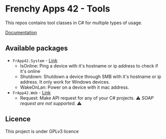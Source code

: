 # Frenchy Apps 42 - Tools

This repos contains tool classes in C# for multiple types of usage.

[Documentation](https://frapp42.github.io/website/docs/tools/)

## Available packages

* `FrApp42.System` - [Link](https://www.nuget.org/packages/FrApp42.System)
  * IsOnline: Ping a device with it's hostname or ip address to check if it's online
  * Shutdown: Shutdown a device through SMB with it's hostname or ip address. It only work for Windows devices.
  * WakeOnLan: Power on a device with it mac address.
* `FrApp42.Web` - [Link](https://www.nuget.org/packages/FrApp42.Web)
  * Request: Make API request for any of your C# projects. ⚠️ *SOAP request are not supported.* ⚠️

## Licence

This project is under GPLv3 licence
